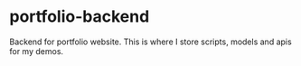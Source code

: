 # portfolio-backend
Backend for portfolio website. This is where I store scripts, models and apis for my demos.
